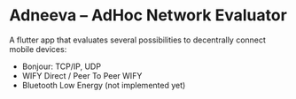# Adneeva – AdHoc Network Evaluator 

A flutter app that evaluates several possibilities to decentrally connect mobile devices: 

- Bonjour: TCP/IP, UDP
- WIFY Direct / Peer To Peer WIFY
- Bluetooth Low Energy (not implemented yet)
